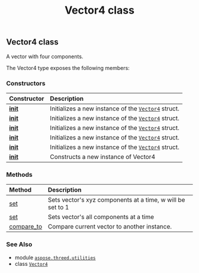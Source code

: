 ﻿---
title: Vector4 class
second_title: Aspose.3D for Python via .NET API References
description: 
type: docs
weight: 220
url: /aspose.threed.utilities/vector4/
is_root: false
---

## Vector4 class

A vector with four components.



The Vector4 type exposes the following members:

### Constructors
| Constructor | Description |
| :- | :- |
| [__init__](/3d/python-net/aspose.threed.utilities/vector4/__init__/#aspose.threed.utilities.Vector3-float) | Initializes a new instance of the [`Vector4`](/3d/python-net/aspose.threed.utilities/vector4) struct. |
| [__init__](/3d/python-net/aspose.threed.utilities/vector4/__init__/#aspose.threed.utilities.Vector3) | Initializes a new instance of the [`Vector4`](/3d/python-net/aspose.threed.utilities/vector4) struct. |
| [__init__](/3d/python-net/aspose.threed.utilities/vector4/__init__/#aspose.threed.utilities.FVector4) | Initializes a new instance of the [`Vector4`](/3d/python-net/aspose.threed.utilities/vector4) struct. |
| [__init__](/3d/python-net/aspose.threed.utilities/vector4/__init__/#float-float-float) | Initializes a new instance of the [`Vector4`](/3d/python-net/aspose.threed.utilities/vector4) struct. |
| [__init__](/3d/python-net/aspose.threed.utilities/vector4/__init__/#float-float-float-float) | Initializes a new instance of the [`Vector4`](/3d/python-net/aspose.threed.utilities/vector4) struct. |
| [__init__](/3d/python-net/aspose.threed.utilities/vector4/__init__/#) | Constructs a new instance of Vector4 |


### Methods
| Method | Description |
| :- | :- |
| [set](/3d/python-net/aspose.threed.utilities/vector4/set/#float-float-float) | Sets vector's xyz components at a time, w will be set to 1 |
| [set](/3d/python-net/aspose.threed.utilities/vector4/set/#float-float-float-float) | Sets vector's all components at a time |
| [compare_to](/3d/python-net/aspose.threed.utilities/vector4/compare_to/#aspose.threed.utilities.Vector4) | Compare current vector to another instance. |



### See Also
* module [`aspose.threed.utilities`](..)
* class [`Vector4`](/3d/python-net/aspose.threed.utilities/vector4)
